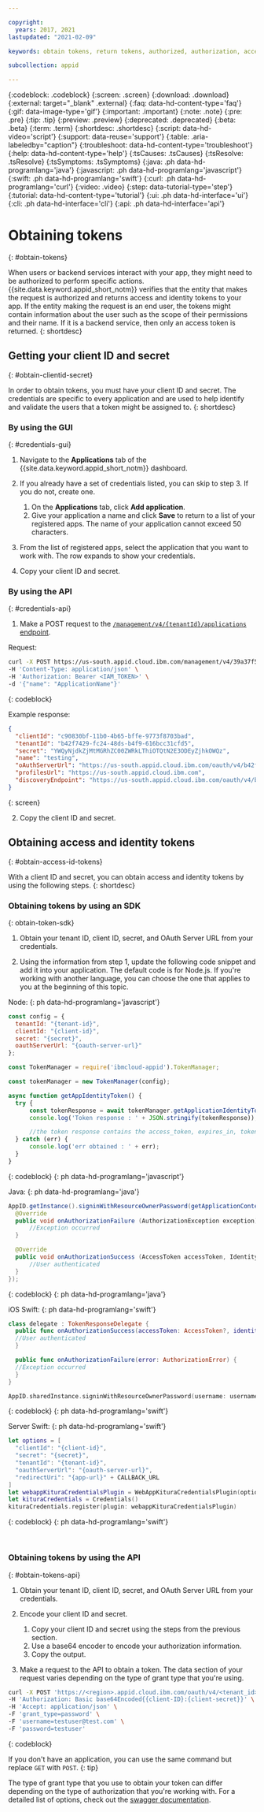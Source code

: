 ```yaml
---

copyright:
  years: 2017, 2021
lastupdated: "2021-02-09"

keywords: obtain tokens, return tokens, authorized, authorization, access management, client id, secret, tenant id, app security, identity token

subcollection: appid

---
```


{:codeblock: .codeblock}
{:screen: .screen}
{:download: .download}
{:external: target="_blank" .external}
{:faq: data-hd-content-type='faq'}
{:gif: data-image-type='gif'}
{:important: .important}
{:note: .note}
{:pre: .pre}
{:tip: .tip}
{:preview: .preview}
{:deprecated: .deprecated}
{:beta: .beta}
{:term: .term}
{:shortdesc: .shortdesc}
{:script: data-hd-video='script'}
{:support: data-reuse='support'}
{:table: .aria-labeledby="caption"}
{:troubleshoot: data-hd-content-type='troubleshoot'}
{:help: data-hd-content-type='help'}
{:tsCauses: .tsCauses}
{:tsResolve: .tsResolve}
{:tsSymptoms: .tsSymptoms}
{:java: .ph data-hd-programlang='java'}
{:javascript: .ph data-hd-programlang='javascript'}
{:swift: .ph data-hd-programlang='swift'}
{:curl: .ph data-hd-programlang='curl'}
{:video: .video}
{:step: data-tutorial-type='step'}
{:tutorial: data-hd-content-type='tutorial'}
{:ui: .ph data-hd-interface='ui'}
{:cli: .ph data-hd-interface='cli'}
{:api: .ph data-hd-interface='api'}



# Obtaining tokens
{: #obtain-tokens}

When users or backend services interact with your app, they might need to be authorized to perform specific actions. {{site.data.keyword.appid_short_notm}} verifies that the entity that makes the request is authorized and returns access and identity tokens to your app. If the entity making the request is an end user, the tokens might contain information about the user such as the scope of their permissions and their name. If it is a backend service, then only an access token is returned.
{: shortdesc}


## Getting your client ID and secret
{: #obtain-clientid-secret}

In order to obtain tokens, you must have your client ID and secret. The credentials are specific to every application and are used to help identify and validate the users that a token might be assigned to. 
{: shortdesc}


### By using the GUI
{: #credentials-gui}

1. Navigate to the **Applications** tab of the {{site.data.keyword.appid_short_notm}} dashboard.

2. If you already have a set of credentials listed, you can skip to step 3. If you do not, create one.
    1. On the **Applications** tab, click **Add application**.
    2. Give your application a name and click **Save** to return to a list of your registered apps. The name of your application cannot exceed 50 characters.

3. From the list of registered apps, select the application that you want to work with. The row expands to show your credentials.

4. Copy your client ID and secret.


### By using the API
{: #credentials-api}

1.  Make a POST request to the [`/management/v4/{tenantId}/applications` endpoint](https://us-south.appid.cloud.ibm.com/swagger-ui/#/Management%20API%20-%20Applications/mgmt.registerApplication).

  Request:

  ```sh
  curl -X POST https://us-south.appid.cloud.ibm.com/management/v4/39a37f57-a227-4bfe-a044-93b6e6060b61/applications/ \
  -H 'Content-Type: application/json' \
  -H 'Authorization: Bearer <IAM_TOKEN>' \
  -d '{"name": "ApplicationName"}'
  ```
  {: codeblock}

  Example response:

  ```json
  {
    "clientId": "c90830bf-11b0-4b65-bffe-9773f8703bad",
    "tenantId": "b42f7429-fc24-48ds-b4f9-616bcc31cfd5",
    "secret": "YWQyNjdkZjMtMGRhZC00ZWRkLThiOTQtN2E3ODEyZjhkOWQz",
    "name": "testing",
    "oAuthServerUrl": "https://us-south.appid.cloud.ibm.com/oauth/v4/b42f7429-fc24-48ds-b4f9-616bcb31cfd5",
    "profilesUrl": "https://us-south.appid.cloud.ibm.com",
    "discoveryEndpoint": "https://us-south.appid.cloud.ibm.com/oauth/v4/b42f7429-fc24-48ds-b4f9-616bcb31cfd5/.well-known/openid-configuration"
  }
  ```
  {: screen}

2. Copy the client ID and secret.



## Obtaining access and identity tokens
{: #obtain-access-id-tokens}

With a client ID and secret, you can obtain access and identity tokens by using the following steps.
{: shortdesc}


### Obtaining tokens by using an SDK
{: obtain-token-sdk}

1. Obtain your tenant ID, client ID, secret, and OAuth Server URL from your credentials.

2. Using the information from step 1, update the following code snippet and add it into your application. The default code is for Node.js. If you're working with another language, you can choose the one that applies to you at the beginning of this topic.

  Node:
  {: ph data-hd-programlang='javascript'}

  ```javascript
  const config = {
    tenantId: "{tenant-id}",
    clientId: "{client-id}",
    secret: "{secret}",
    oauthServerUrl: "{oauth-server-url}"
  };

  const TokenManager = require('ibmcloud-appid').TokenManager;

  const tokenManager = new TokenManager(config);

  async function getAppIdentityToken() {
    try {
        const tokenResponse = await tokenManager.getApplicationIdentityToken();
        console.log('Token response : ' + JSON.stringify(tokenResponse));

        //the token response contains the access_token, expires_in, token_type
    } catch (err) {
        console.log('err obtained : ' + err);
    }
  }
  ```
  {: codeblock}
  {: ph data-hd-programlang='javascript'}

  Java:
  {: ph data-hd-programlang='java'}

  ```java
  AppID.getInstance().signinWithResourceOwnerPassword(getApplicationContext(), username, password, new TokenResponseListener() {
    @Override
    public void onAuthorizationFailure (AuthorizationException exception) {
        //Exception occurred
    }

    @Override
    public void onAuthorizationSuccess (AccessToken accessToken, IdentityToken identityToken, RefreshToken refreshToken) {
        //User authenticated
    }
  });
  ```
  {: codeblock}
  {: ph data-hd-programlang='java'}

iOS Swift:
{: ph data-hd-programlang='swift'}

  ```swift
  class delegate : TokenResponseDelegate {
    public func onAuthorizationSuccess(accessToken: AccessToken?, identityToken: IdentityToken?, refreshToken: RefreshToken?, response:Response?) {
    //User authenticated
    }

    public func onAuthorizationFailure(error: AuthorizationError) {
    //Exception occurred
    }
  }

  AppID.sharedInstance.signinWithResourceOwnerPassword(username: username, password: password, delegate: delegate())
  ```
  {: codeblock}
  {: ph data-hd-programlang='swift'}

Server Swift:
{: ph data-hd-programlang='swift'}

  ```swift
  let options = [
    "clientId": "{client-id}",
    "secret": "{secret}",
    "tenantId": "{tenant-id}",
    "oauthServerUrl": "{oauth-server-url}",
    "redirectUri": "{app-url}" + CALLBACK_URL
  ]
  let webappKituraCredentialsPlugin = WebAppKituraCredentialsPlugin(options: options)
  let kituraCredentials = Credentials()
  kituraCredentials.register(plugin: webappKituraCredentialsPlugin)
  ```
  {: codeblock}
  {: ph data-hd-programlang='swift'}


</br>

### Obtaining tokens by using the API
{: #obtain-tokens-api}

1. Obtain your tenant ID, client ID, secret, and OAuth Server URL from your credentials.

2. Encode your client ID and secret.

    1. Copy your client ID and secret using the steps from the previous section.
    2. Use a base64 encoder to encode your authorization information.
    3. Copy the output.

3. Make a request to the API to obtain a token. The data section of your request varies depending on the type of grant type that you're using. 

  ```sh
  curl -X POST 'https://<region>.appid.cloud.ibm.com/oauth/v4/<tenant_id>/token' \
  -H 'Authorization: Basic base64Encoded{{client-ID}:{client-secret}}' \
  -H 'Accept: application/json' \
  -F 'grant_type=password' \
  -F 'username=testuser@test.com' \
  -F 'password=testuser'
  ```
  {: codeblock}

  If you don't have an application, you can use the same command but replace `GET` with `POST`.
  {: tip}

The type of grant type that you use to obtain your token can differ depending on the type of authorization that you're working with. For a detailed list of options, check out the [swagger documentation](https://us-south.appid.cloud.ibm.com/swagger-ui/#/Authorization%20Server%20-%20Authorization%20Server%20V4/oauth-server.token).
